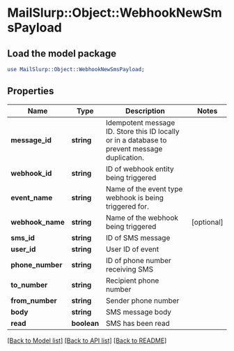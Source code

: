 # MailSlurp::Object::WebhookNewSmsPayload

## Load the model package
```perl
use MailSlurp::Object::WebhookNewSmsPayload;
```

## Properties
Name | Type | Description | Notes
------------ | ------------- | ------------- | -------------
**message_id** | **string** | Idempotent message ID. Store this ID locally or in a database to prevent message duplication. | 
**webhook_id** | **string** | ID of webhook entity being triggered | 
**event_name** | **string** | Name of the event type webhook is being triggered for. | 
**webhook_name** | **string** | Name of the webhook being triggered | [optional] 
**sms_id** | **string** | ID of SMS message | 
**user_id** | **string** | User ID of event | 
**phone_number** | **string** | ID of phone number receiving SMS | 
**to_number** | **string** | Recipient phone number | 
**from_number** | **string** | Sender phone number | 
**body** | **string** | SMS message body | 
**read** | **boolean** | SMS has been read | 

[[Back to Model list]](../README#documentation-for-models) [[Back to API list]](../README#documentation-for-api-endpoints) [[Back to README]](../README)



